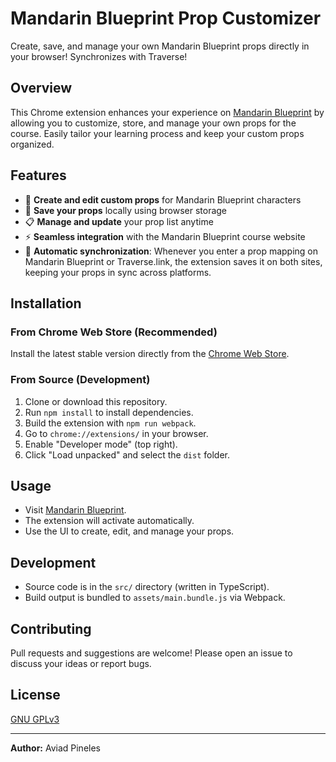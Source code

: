 # Mandarin Blueprint Prop Customizer

Create, save, and manage your own Mandarin Blueprint props directly in your browser! Synchronizes with Traverse!

## Overview
This Chrome extension enhances your experience on [Mandarin Blueprint](https://courses.mandarinblueprint.com/) by allowing you to customize, store, and manage your own props for the course. Easily tailor your learning process and keep your custom props organized.

## Features
- 📝 **Create and edit custom props** for Mandarin Blueprint characters
- 💾 **Save your props** locally using browser storage
- 📋 **Manage and update** your prop list anytime
- ⚡ **Seamless integration** with the Mandarin Blueprint course website
- 🔄 **Automatic synchronization**: Whenever you enter a prop mapping on Mandarin Blueprint or Traverse.link, the extension saves it on both sites, keeping your props in sync across platforms.

## Installation

### From Chrome Web Store (Recommended)
Install the latest stable version directly from the [Chrome Web Store](https://chromewebstore.google.com/detail/canpihhofonencamgdapaeedbmailndn?utm_source=item-share-cb).

### From Source (Development)
1. Clone or download this repository.
2. Run `npm install` to install dependencies.
3. Build the extension with `npm run webpack`.
4. Go to `chrome://extensions/` in your browser.
5. Enable "Developer mode" (top right).
6. Click "Load unpacked" and select the `dist` folder.

## Usage
- Visit [Mandarin Blueprint](https://courses.mandarinblueprint.com/).
- The extension will activate automatically.
- Use the UI to create, edit, and manage your props.

## Development
- Source code is in the `src/` directory (written in TypeScript).
- Build output is bundled to `assets/main.bundle.js` via Webpack.

## Contributing
Pull requests and suggestions are welcome! Please open an issue to discuss your ideas or report bugs.

## License
[GNU GPLv3](https://choosealicense.com/licenses/gpl-3.0/)

---
**Author:** Aviad Pineles
